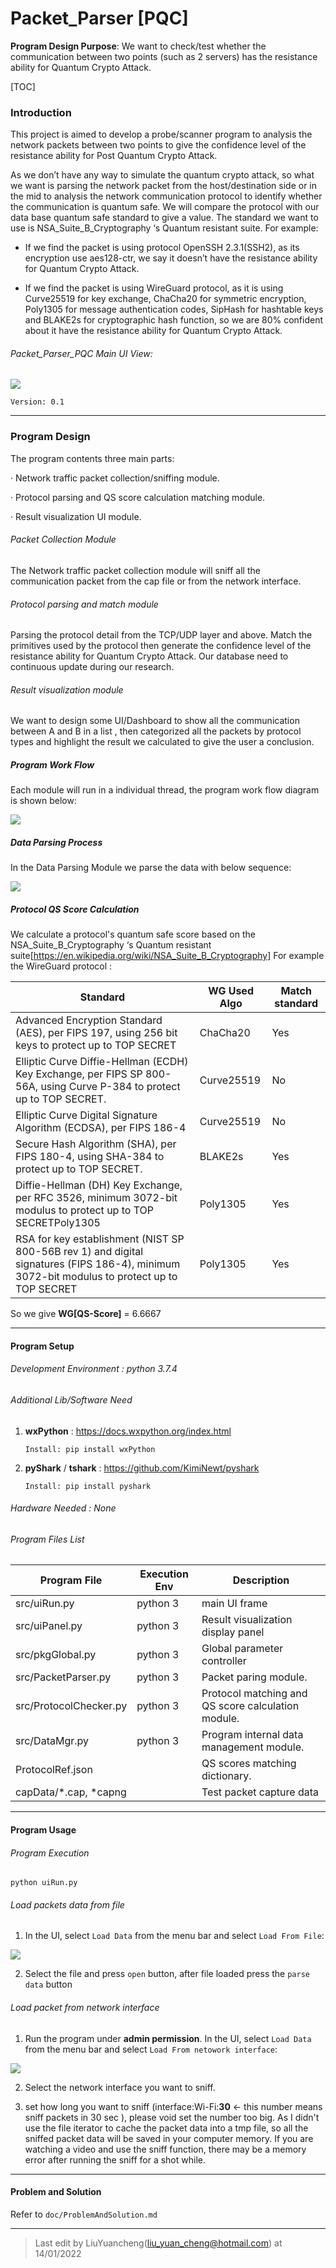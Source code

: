 # Packet_Parser [PQC]
**Program Design Purpose**: We want to check/test whether the communication between two points (such as 2 servers) has the resistance ability for Quantum Crypto Attack.

[TOC]

### Introduction

This project is aimed to develop a probe/scanner program to analysis the network packets between two points to give the confidence level of the resistance ability for Post Quantum Crypto Attack. 

As we don’t have any way to simulate the quantum crypto attack, so what we want is parsing the network packet from the host/destination  side or in the mid to analysis the network communication protocol to identify whether the communication is quantum safe. We will compare the protocol with our data base quantum safe standard to give a value. The standard we want to use is NSA_Suite_B_Cryptography ‘s Quantum resistant suite. For example: 

- If we find the packet is using protocol OpenSSH 2.3.1(SSH2), as its encryption use aes128-ctr, we say it doesn’t have the resistance ability for Quantum Crypto Attack. 


- If we find the packet is using WireGuard protocol, as it is using Curve25519 for key exchange, ChaCha20 for symmetric encryption, Poly1305 for message authentication codes, SipHash for hashtable keys and BLAKE2s for cryptographic hash function, so we are 80% confident about it have the resistance ability for Quantum Crypto Attack. 


###### Packet_Parser_PQC Main UI View: 

![](doc/img/mainUI.png)

`Version: 0.1` 



------

### Program Design

The program contents three main parts: 

·     Network traffic packet collection/sniffing module.

·     Protocol parsing and QS score calculation matching module. 

·     Result visualization UI module.

###### Packet Collection Module

The Network traffic packet collection module will sniff all the communication packet from the cap file or from the network interface. 

###### Protocol parsing and match module

Parsing the protocol detail from the TCP/UDP layer and above. Match the primitives used by the protocol then generate the confidence level of the resistance ability for Quantum Crypto Attack. Our database need to continuous update during our research.

###### Result visualization module

We want to design some UI/Dashboard to show all the communication between A and B in a list , then  categorized all the packets by protocol  types and highlight the result we calculated to give the user a conclusion. 

##### Program Work Flow 

Each module will run in a individual thread, the program work flow diagram is shown below: 

![](doc/img/DesignFlow.png)

##### Data Parsing Process 

In the Data Parsing Module we parse the data with below sequence: 

![](doc/img/dataFlow.png)



##### Protocol QS Score Calculation 

We calculate a protocol's quantum safe score based on the NSA_Suite_B_Cryptography ‘s Quantum resistant suite[https://en.wikipedia.org/wiki/NSA_Suite_B_Cryptography] For example the WireGuard protocol : 

| Standard                                                     | WG Used Algo | Match standard |
| ------------------------------------------------------------ | ------------ | -------------- |
| Advanced Encryption Standard (AES), per FIPS 197, using 256 bit keys to protect up to TOP SECRET | ChaCha20     | Yes            |
| Elliptic Curve Diffie-Hellman (ECDH) Key Exchange, per FIPS SP 800-56A, using Curve P-384 to protect up to TOP SECRET. | Curve25519   | No             |
| Elliptic Curve Digital Signature Algorithm (ECDSA), per FIPS 186-4 | Curve25519   | No             |
| Secure Hash Algorithm (SHA), per FIPS 180-4, using SHA-384 to protect up to TOP SECRET. | BLAKE2s      | Yes            |
| Diffie-Hellman (DH) Key Exchange, per RFC 3526, minimum 3072-bit modulus to protect up to TOP SECRETPoly1305 | Poly1305     | Yes            |
| RSA for key establishment (NIST SP 800-56B rev 1) and digital signatures (FIPS 186-4), minimum 3072-bit modulus to protect up to TOP SECRET | Poly1305     | Yes            |

So we give **WG[QS-Score]** = 6.6667



------

#### Program Setup

###### Development Environment : python 3.7.4

###### Additional Lib/Software Need

1. **wxPython** : https://docs.wxpython.org/index.html

   ```
   Install: pip install wxPython
   ```

2. **pyShark** / **tshark** : https://github.com/KimiNewt/pyshark

   ```
   Install: pip install pyshark
   ```

###### Hardware Needed : None

###### Program Files List 

| Program File           | Execution Env | Description                                        |
| ---------------------- | ------------- | -------------------------------------------------- |
| src/uiRun.py           | python 3      | main UI frame                                      |
| src/uiPanel.py         | python 3      | Result visualization display panel                 |
| src/pkgGlobal.py       | python 3      | Global parameter controller                        |
| src/PacketParser.py    | python 3      | Packet paring module.                              |
| src/ProtocolChecker.py | python 3      | Protocol matching and QS score calculation module. |
| src/DataMgr.py         | python 3      | Program internal data management module.           |
| ProtocolRef.json       |               | QS scores matching dictionary.                     |
| capData/*.cap, *capng  |               | Test packet capture data                           |



------

#### Program Usage

###### Program Execution 

```
python uiRun.py
```

###### Load packets data from file 

1. In the UI, select `Load Data` from the menu bar and select `Load From File`: 

![](doc/img/loadF.png)

2. Select the file and press `open` button, after file loaded press the `parse data` button



###### Load packet from network interface 

1. Run the program under **admin permission**. In the UI, select `Load Data` from the menu bar and select `Load From netowork interface`: 

![](doc/img/loadN.png)

2. Select the network interface you want to sniff.

3. set how long you want to sniff (interface:Wi-Fi:**30** <- this number means sniff packets in 30 sec ), please void set the number too big. As I didn't use the file iterator to cache the packet data into a tmp file, so all the sniffed packet data will be saved in your computer memory. If you are watching a video and use the sniff function, there may be a memory error after running the sniff for a shot while. 

   

------

#### Problem and Solution

Refer to `doc/ProblemAndSolution.md`



------

> Last edit by LiuYuancheng(liu_yuan_cheng@hotmail.com) at 14/01/2022

